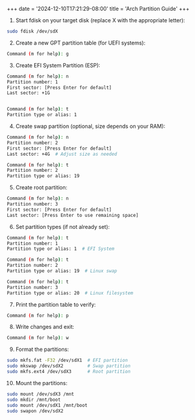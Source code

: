 +++
date = '2024-12-10T17:21:29-08:00'
title = 'Arch Partition Guide'
+++
1. Start fdisk on your target disk (replace X with the appropriate letter):
```bash
sudo fdisk /dev/sdX
```

2. Create a new GPT partition table (for UEFI systems):
```bash
Command (m for help): g
```

3. Create EFI System Partition (ESP):
```bash
Command (m for help): n
Partition number: 1
First sector: [Press Enter for default]
Last sector: +1G


Command (m for help): t
Partition type or alias: 1
```

4. Create swap partition (optional, size depends on your RAM):
```bash
Command (m for help): n
Partition number: 2
First sector: [Press Enter for default]
Last sector: +4G  # Adjust size as needed

Command (m for help): t
Partition number: 2
Partition type or alias: 19
```

5. Create root partition:
```bash
Command (m for help): n
Partition number: 3
First sector: [Press Enter for default]
Last sector: [Press Enter to use remaining space]
```

6. Set partition types (if not already set):
```bash
Command (m for help): t
Partition number: 1
Partition type or alias: 1  # EFI System

Command (m for help): t
Partition number: 2
Partition type or alias: 19  # Linux swap

Command (m for help): t
Partition number: 3
Partition type or alias: 20  # Linux filesystem
```

7. Print the partition table to verify:
```bash
Command (m for help): p
```

8. Write changes and exit:
```bash
Command (m for help): w
```

9. Format the partitions:
```bash
sudo mkfs.fat -F32 /dev/sdX1  # EFI partition
sudo mkswap /dev/sdX2         # Swap partition
sudo mkfs.ext4 /dev/sdX3      # Root partition
```

10. Mount the partitions:
```bash
sudo mount /dev/sdX3 /mnt
sudo mkdir /mnt/boot
sudo mount /dev/sdX1 /mnt/boot
sudo swapon /dev/sdX2
```
